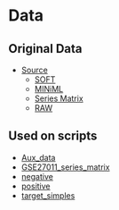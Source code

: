 # Data

## Original Data

- [Source][URL]
  - [SOFT][SOFT_URL]
  - [MINiML][MINiML_URL]
  - [Series Matrix][Series_URL]
  - [RAW][RAW_URL]

[URL]: https://www.ncbi.nlm.nih.gov/geo/query/acc.cgi?acc=GSE27011
[SOFT_URL]: https://ftp.ncbi.nlm.nih.gov/geo/series/GSE27nnn/GSE27011/soft/GSE27011_family.soft.gz
[MINiML_URL]: https://ftp.ncbi.nlm.nih.gov/geo/series/GSE27nnn/GSE27011/miniml/GSE27011_family.xml.tgz
[Series_URL]: https://ftp.ncbi.nlm.nih.gov/geo/series/GSE27nnn/GSE27011/matrix/GSE27011_series_matrix.txt.gz
[RAW_URL]: https://www.ncbi.nlm.nih.gov/geo/download/?acc=GSE27011&format=file

## Used on scripts

- [Aux_data][Aux_data]
- [GSE27011_series_matrix][GSE27011_series_matrix]
- [negative][negative]
- [positive][positive]
- [target_simples][target_simples]

[Aux_data]: Used/Aux_data.tsv
[GSE27011_series_matrix]: Used/GSE27011_series_matrix.tsv
[negative]: Used/negative.tsv
[positive]: Used/positive.tsv
[target_simples]: Used/target_simples.tsv
